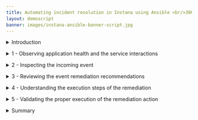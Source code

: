 ```yaml
---
title: Automating incident resolution in Instana using Ansible <br/>300-level live demo
layout: demoscript
banner: images/instana-ansible-banner-script.jpg
---
```


<span id="top"></span>

<details markdown="1">

<summary>Introduction</summary>

In this demo, we’ll see how we can analyze an incoming event in Instana and leverage the new Automation Framework (in Open Beta) to automatically remediate the issue using Red Hat Ansible. 

Our application is a content management app called Quote of the Day (QotD) that delivers personalized content via a mobile and web channel.  Due to a recent sales promotion the application has been receiving an exponential increase in user traffic. A notification has just been received indicating users are beginning to experience slow response times. We need to investigate and resolve the remediation found before additional users are impacted and to avoid a possible outage.

We will demonstrate how Intana integrates seamlessly with the Ansible Automation platform to first identify potential playbooks that are good candidates to resolve an incident. We will then show how the playbook can be executed natively from Instana, eliminating the need to jump across tools to resolve an incident.

Let’s get started


<br/>

</details>

<p/>

<details markdown="1">

<summary>1 - Observing application health and the service interactions</summary>

<br/>

| **1.1** | **View golden signals of the Quote of the Day application** |
| :--- | :--- |
| **Narration** | Let’s first observe the golden signals of the Quote of the Day application. The golden signals consist of a set of four metrics that offer a wide view of the health of a service from the perspective of the end-user or consumer. The four metrics or signals are: Latency, Traffic, Errors and Saturation.|
| **Action** &nbsp; 1.1.1 | On the Instana navigation bar, click the **Applications** perspective icon <br/> <img src="images/1-1-1.png" width="800" /> |
| **Narration** | An Application Perspective (AP) is a power tool for monitoring, alerting, and analysis of a microservice environment. Each Application Perspective auto-generates a feature rich monitoring dashboard for the golden signals. It helps organize teams to stay focused on the services they are interested in. Let’s now drill into the Quote of the Day cloud-native application. |
| **Action** &nbsp; 1.1.2 | Click the **Quote of the Day** application. <br/> <img src="images/1-1-2.png" width="800" /> |
| **Action** &nbsp; 1.1.3 | Click the **Summary** tab (1). Set the time period to **Last 10 minutes** (2). Click **Live** (3). <br/> <img src="images/1-1-3.png" width="800" /> |
| **Narration** | By examining the golden signals we can quickly detect any potential problems that might be directly affecting the behavior of the Quote of the Day (QotD) application.<br/><br/> Observe the increase in both the erroneous call rate (1) and the mean service latency (2). Also notice that in the 'Top Services' chart, the 'qotd-rating' service is now at the top of the list (3) |
| **Action** &nbsp; 1.1.4 | Ensure you are on the **Summary** tab. If not, click the **Summary** tab. <br/> <img src="images/1-1-4.png" width="800" /> |

<br/>

| **1.2** | **Assess service dependencies** |
| :--- | :--- |
| **Narration** | The golden signals provide an aggregate view of all the services in the application. To drill down into more granular detail we should first understand how the services are interconnected. Instana automatically discovers the relationships between the services and correlates them into a application dependency graph. |
| **Action** &nbsp; 1.2.1 | Click the **Dependencies** tab. <br/> <img src="images/1-2-1.png" width="800" /> |
| **Narration** | We can see how the requests are moving through the application in real time. Instana captures 100% of all traces that flow through the application and is able to automatically analyze this information to pin-point hot spots in the request flows.<br/><br/> We can quickly tell that there are some problems with the application because several services are highlighted in yellow and red. From the service dependency graph we can see that the Rating service is having a performance issue. |

**[Go to top](#place1)**

<br/><br/>

</details>

<p/>

<details markdown="1">

<summary>2 - Inspecting the incoming event</summary>

<br/>

| **2.1** | **Examine the event details** |
| :--- | :--- |
| **Narration** | Instana determines how the events are related and only generates an alert if the underlying event or group of events could potentially impact end-users. Let’s examine the critical events detected by Instana. |
| **Action** &nbsp; 2.1.1 | Click the **Issues** tab on the Event page. <br/> <img src="images/2-1-1.png" width="800" /> |
| **Action** &nbsp; 2.1.2 | Click on **Pod containers not ready** event <br/> <img src="images/2-1-2.png" width="800" /> |
| **Narration** | Each Instana issue contains three components: severity, start times and end times. The chart plots metric values relevant to the problem. The performance issue is still active and needs to be resolved to address the current end-user experience problems. |

**[Go to top](#place1)**

<br/><br/>

</details>

<p/>

<details markdown="1">

<summary>3 - Reviewing the event remediation recommendations</summary>

<br/>

| **3.1** | **Review the recommendations** |
| :--- | :--- |
| **Narration** | Before we take a look at the specific event remediations, let’s first understand how Instana goes beyond pure observability to enable you take remedial action on an incoming event without ever leaving the Instana environment. <br/><br/> This new incident remediation feature is referred to as the Action Framework. The Action Framework is a collection of capabilities that allow you to define and manage a remediation. The Action Catalog is a central component of the Action Framework that allows you to manage the lifecycle of the remediations. The Action Framework can also interoperate with and leverage external automation platforms like Ansible.<br/>The event page lists the details behind the underlying cause of the event. By leveraging the Action Framework, Instana can automatically fix the issue. The Event Details page is now enriched with a list of potential remedial actions that can be executed directly within Instana to resolve this issue. |
| **Action** &nbsp; 3.1.1 | Review the **Recommended Actions** section. <br/> <img src="images/3-1-1.png" width="800" /> |
| **Narration** | The 'Recommended Actions' section enumerates an AI-derived list of recommendations, sorted by a confidence score. You can associate any or all of these recommendations to this event by clicking the “+” icon. <inline-notification text="Since this is a read-only environment we will not be adding this recommendation to the list of actions in the event. "></inline-notification> The Action Type indicates that the remediation is contained in an Ansible playbook. The confidence score is derived based on several factors, such as the action definitions, action tags, and the meta data from the event. The confidence score attempts to approximate the likelihood that the action will fix this event. The confidence scores are sorted in decreasing order of confidence.<br/>We will next select a remediation to resolve the current active event.|
<br/>

| **3.2** | **Choose a remediation to execute** |
| :--- | :--- |
| **Narration** | The 'Associated Actions' section is new and provided by the Automation Framework. When an event is raised, the AI-derived list of recommended remediations is also attached and available for convenience. This significantly reduces the mean time to fix the incident. We have the option to add additional actions and recommendations if they are no longer relevant to the event. These actions and recommendations will be persisted with this event. Any future occurrence of this event will then carry these newly added remediations.  |
| **Action** &nbsp; 3.2.1 | View the **Associated Actions** tab (1). Select **Get pod events**. Click **Run** (2). <br/> <img src="images/3-2-1.png" width="800" /> |
| **Narration** | Actions are executed on target nodes or agents. Let’s specify the Instana agent and host on which this action should be executed. |
| **Action** &nbsp; 3.2.2 | Set **Hosts** (1) and **Target Agent** (2) with the values shown. Then click **Run action** (3). <br/> <img src="images/3-2-2.png" width="800" /> |
| **Action** &nbsp; 3.2.3 | Click **OK** <br/> <img src="images/3-2-3.png" width="800" /> |
| **Narration** | The remediation is now kicked off. Instana will connect with Ansible to initiate the execution of the Ansible playbook. While the playbook is executing, let’s dive deeper into the Instana-Ansible integration. |

**[Go to top](#place1)**

<br/><br/>

</details>

<p/>

<details markdown="1">

<summary>4 - Understanding the execution steps of the remediation</summary>

<br/>

| **4.1** | **Explore the Instana Action Framework** |
| :--- | :--- |
| **Narration** | The Instana Action Framework bridges the integration between Instana and the Ansible automation platform. You can use this framework to create and manage user-defined automation actions natively in Instana, or leverage any automations already defined in Ansible to automatically remediate incoming events. |
| **Action** &nbsp; 4.1.1 | Click **Automation** in the navigation menu. <br/> <img src="images/4-1-1.png" width="600" /> |
| **Narration** | The Action Catalog is a key component of the Action Framework. It serves as a repository of all the known remediations, also called Actions. You can use the Action Catalog to create new Actions or view existing remediations from third party automation providers such as Ansible.<br/> Let’s browse the remediations currently configured in the Action Catalog. |
| **Action** &nbsp; 4.1.2 | On the **Automation** page, click the **Action Catalog**. <br/> <img src="images/4-1-2.png" width="800" /> |
| **Narration** | Notice the action framework supports three types of actions: a Documentation Link action, a Script action and an HTTP action.
 <br/><br/> Let’s understand each of these actions: <br/><br/> • The 'Documentation Link' action: Provides access to the relevant documentation to diagnose or remediate a known issue directly from the event context. <br/> • The 'Script' action: Is an automation script that can run on your agent using a Script Action Sensor that is part of the Automation Framework <br/> • The 'HTTP' action: Specifies HTTP calls to invoke webhooks or other REST APIs on your agent by using the new HTTP action sensor. <br/><br/> The Instana-Action Framework synchronizes with the Red Hat Ansible Automation Platform (RHAAP) and imports the pre-defined Ansible playbooks. The ingested Ansible playbooks are categorized in the Instana Action Catalog as Ansible actions. <br/> Let’s examine a sample remediation. |
| **Action** &nbsp; 4.1.3 | Select the **Resolve Rating Latency** action <br/> <img src="images/4-1-3.png" width="800" /> |
| **Narration** | Ansible playbooks are configured in the enterprise-wide Red Hat Ansible Automation Platform. Automation Controller is the command-and-control center for RHAAP. It serves as a central location to configure and manage how automations run across your enterprise infrastructure. In this demo you may optionally explore all the Ansible playbooks in RHAAP. |

**[Go to top](#place1)**

<br/><br/>

</details>

<p/>

<details markdown="1">

<summary>5 - Validating the proper execution of the remediation action</summary>

<br/>

| **5.1** | **Check the execution status of the remediation flow** |
| :--- | :--- |
| **Narration** | Now that we have a better idea about how the Instana-Ansible integration works, let’s go back and check the execution status of the remediation we ran earlier. We need to remediate the active event that was generated by the health issue of the Rating service. |
| **Action** &nbsp; 5.1.1 | On the **Action History** page, select the **Get Pod events** remediation. <br/> <img src="images/5-1-1.png" width="600" /> |
| **Narration** | Notice the 'Start Time' and 'End Time' indicating that the remediation has completed. The 'Status' field on the far left validates the successful completion of the remediation.  |
| **Action** &nbsp; 5.1.2 | Click the **View Log** link. <br/> <img src="images/5-1-2.png" width="600" /> |
| **Narration** | Each action has at least two log entries: the 'Start' and 'Stop' entries. The log output displays the steps of the script execution to help track the execution progress of the remediation. |
| **Action** &nbsp; 5.1.3 | Click the **End running action** log entry (1).<br/> <img src="images/5-1-3.png" width="600" /><br/> Ensure that the overall status of the Ansible playbook was successful. Also verify the Host it was executed on and the underlying reason of the failure. |
| **Narration** | The logs displayed reflect the output of the Ansible playbook. It is generated on the host that executed it. It is captured and piped back to Instana by the agent running on the executing host. There are four key pieces of information to look for in the log output:<br/>1. The event name (verify that you are looking at the right event) – ‘Get pod events’.<br/>2. The underlying reason causing the event.<br/> 3. The status of the execution of the action. In this case 'Success'indicates that the playbook executed all steps without any failures.<br/>4. The host on which the action was executed. |

<br/>

| **5.2** | **Monitor the status of the Ansible playbook execution** |
| :--- | :--- |
| **Narration** | To end the demo, we will check the status of the playbook execution in Ansible. Note that the SRE does not need to go to Ansible at all. They can stay within Instana to perform all the remediation work. However, if there are failures it helps to understand the state of Ansible and ensure that the connectivity between Instana and Ansible is functioning and that the two platforms are properly synchronized. |
| **Action** &nbsp; 5.2.1 | On the Ansible console, select **Jobs** and look for **Get pod events** (2). <br/> <img src="images/5-2-1.png" width="800" />|
| **Narration** | A job is an instance of an Anisble playbook against an inventory of hosts. |
| **Action** &nbsp; 5.2.1 | On the Ansible console under **Resources**, select **Templates**.<br/> <img src="images/5-2-2.png" width="800" /> |
| **Narration** | A job template is a definition and set of parameters for running an Ansible playbook. Review the list of playbooks that are currently available, in addition to our 'Get pod events'. Job templates encourage the reuse of Ansible playbook content and collaboration between teams. |


**[Go to top](#place1)**

<br/><br/>

</details>

<p/>

<details markdown="1">

<summary>Summary</summary>

In this demo we demonstrated how the Automation Framework elevates Instana beyond just an observability tool that does rapid root cause analysis, to also include incident resolution. The Instana-Ansible integration enables IT Ops teams to automatically execute remedial actions in a timely manner, right from within Instana without having to hop across other automation tools. This feature accelerates the time to fix an incident and drastically reduces down time.

Thank you for attending today’s presentation.

**[Go to top](#place1)**

<br/><br/>

</details>